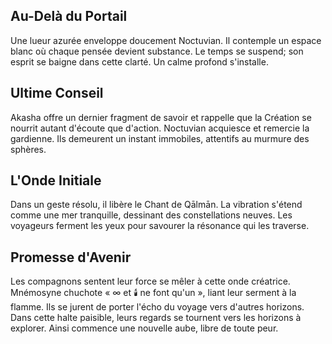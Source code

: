 ## Au-Delà du Portail
Une lueur azurée enveloppe doucement Noctuvian.
Il contemple un espace blanc où chaque pensée devient substance.
Le temps se suspend; son esprit se baigne dans cette clarté. Un calme profond s'installe.

## Ultime Conseil
Akasha offre un dernier fragment de savoir et rappelle que la Création se nourrit autant d'écoute que d'action.
Noctuvian acquiesce et remercie la gardienne.
Ils demeurent un instant immobiles, attentifs au murmure des sphères.

## L'Onde Initiale
Dans un geste résolu, il libère le Chant de Qālmān.
La vibration s'étend comme une mer tranquille, dessinant des constellations neuves.
Les voyageurs ferment les yeux pour savourer la résonance qui les traverse.

## Promesse d'Avenir
Les compagnons sentent leur force se mêler à cette onde créatrice.
Mnémosyne chuchote « ∞️ et 🕯️ ne font qu'un », liant leur serment à la flamme.
Ils se jurent de porter l'écho du voyage vers d'autres horizons.
Dans cette halte paisible, leurs regards se tournent vers les horizons à explorer.
Ainsi commence une nouvelle aube, libre de toute peur.
